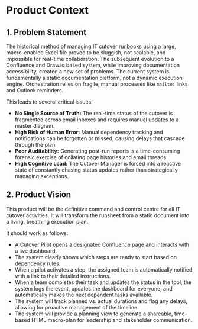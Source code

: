 # Product Context

## 1. Problem Statement

The historical method of managing IT cutover runbooks using a large, macro-enabled Excel file proved to be sluggish, not scalable, and impossible for real-time collaboration. The subsequent evolution to a Confluence and Draw.io based system, while improving documentation accessibility, created a new set of problems. The current system is fundamentally a static documentation platform, not a dynamic execution engine. Orchestration relies on fragile, manual processes like `mailto:` links and Outlook reminders.

This leads to several critical issues:
*   **No Single Source of Truth:** The real-time status of the cutover is fragmented across email inboxes and requires manual updates to a master diagram.
*   **High Risk of Human Error:** Manual dependency tracking and notifications can be forgotten or missed, causing delays that cascade through the plan.
*   **Poor Auditability:** Generating post-run reports is a time-consuming forensic exercise of collating page histories and email threads.
*   **High Cognitive Load:** The Cutover Manager is forced into a reactive state of constantly chasing status updates rather than strategically managing exceptions.

## 2. Product Vision

This product will be the definitive command and control centre for all IT cutover activities. It will transform the runsheet from a static document into a living, breathing execution plan.

It should work as follows:
*   A Cutover Pilot opens a designated Confluence page and interacts with a live dashboard.
*   The system clearly shows which steps are ready to start based on dependency rules.
*   When a pilot activates a step, the assigned team is automatically notified with a link to their detailed instructions.
*   When a team completes their task and updates the status in the tool, the system logs the event, updates the dashboard for everyone, and automatically makes the next dependent tasks available.
*   The system will track planned vs. actual durations and flag any delays, allowing for proactive management of the timeline.
*   The system will provide a planning view to generate a shareable, time-based HTML macro-plan for leadership and stakeholder communication.
